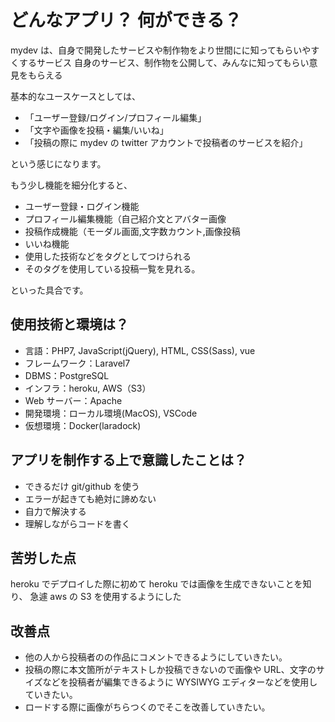 # どんなアプリ？ 何ができる？

mydev は、自身で開発したサービスや制作物をより世間にに知ってもらいやすくするサービス
自身のサービス、制作物を公開して、みんなに知ってもらい意見をもらえる

基本的なユースケースとしては、

-   「ユーザー登録/ログイン/プロフィール編集」
-   「文字や画像を投稿・編集/いいね」
-   「投稿の際に mydev の twitter アカウントで投稿者のサービスを紹介」

という感じになります。

もう少し機能を細分化すると、

-   ユーザー登録・ログイン機能
-   プロフィール編集機能（自己紹介文とアバター画像
-   投稿作成機能（モーダル画面,文字数カウント,画像投稿
-   いいね機能
-   使用した技術などをタグとしてつけられる
-   そのタグを使用している投稿一覧を見れる。

といった具合です。

## 使用技術と環境は？

-   言語：PHP7, JavaScript(jQuery), HTML, CSS(Sass), vue
-   フレームワーク：Laravel7
-   DBMS：PostgreSQL
-   インフラ：heroku, AWS（S3）
-   Web サーバー：Apache
-   開発環境：ローカル環境(MacOS), VSCode
-   仮想環境：Docker(laradock)

## アプリを制作する上で意識したことは？

-   できるだけ git/github を使う
-   エラーが起きても絶対に諦めない
-   自力で解決する
-   理解しながらコードを書く

## 苦労した点

heroku でデプロイした際に初めて heroku では画像を生成できないことを知り、
急遽 aws の S3 を使用するようにした

## 改善点

-   他の人から投稿者のの作品にコメントできるようにしていきたい。
-   投稿の際に本文箇所がテキストしか投稿できないので画像や URL、文字のサイズなどを投稿者が編集できるように WYSIWYG エディターなどを使用していきたい。
-   ロードする際に画像がちらつくのでそこを改善していきたい。
